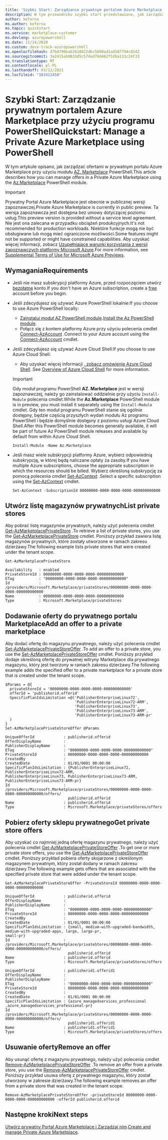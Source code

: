 ```yaml
---
title: 'Szybki Start: Zarządzanie prywatnym portalem Azure Marketplace przy użyciu programu PowerShell'
description: W tym przewodniku szybki start przedstawiono, jak zarządzać ofertami w prywatnym portalu Azure Marketplace przy użyciu Azure PowerShell.
author: keferna
ms.author: keferna
ms.topic: quickstart
ms.service: marketplace-customer
ms.devlang: azurepowershell
ms.date: 11/24/2020
ms.custom: devx-track-azurepowershell
ms.openlocfilehash: d7bd790eab2618822dbc5099ad1ad107794c82d2
ms.sourcegitcommit: 3a2415ab9833d5c574ad76d462f526a131c24f33
ms.translationtype: MT
ms.contentlocale: pl-PL
ms.lasthandoff: 03/12/2021
ms.locfileid: "103412458"
---
```

# <a name="quickstart-manage-a-private-azure-marketplace-using-powershell"></a><span data-ttu-id="08f6b-103">Szybki Start: Zarządzanie prywatnym portalem Azure Marketplace przy użyciu programu PowerShell</span><span class="sxs-lookup"><span data-stu-id="08f6b-103">Quickstart: Manage a Private Azure Marketplace using PowerShell</span></span>

<span data-ttu-id="08f6b-104">W tym artykule opisano, jak zarządzać ofertami w prywatnym portalu Azure Marketplace przy użyciu modułu [AZ. Marketplace](/powershell/module/az.marketplace) PowerShell.</span><span class="sxs-lookup"><span data-stu-id="08f6b-104">This article describes how you can manage offers in a Private Azure Marketplace using the [Az.Marketplace](/powershell/module/az.marketplace) PowerShell module.</span></span>

> [!IMPORTANT]
> <span data-ttu-id="08f6b-105">Prywatny Portal Azure Marketplace jest obecnie w publicznej wersji zapoznawczej.</span><span class="sxs-lookup"><span data-stu-id="08f6b-105">Private Azure Marketplace is currently in public preview.</span></span> <span data-ttu-id="08f6b-106">Ta wersja zapoznawcza jest dostępna bez umowy dotyczącej poziomu usług.</span><span class="sxs-lookup"><span data-stu-id="08f6b-106">This preview version is provided without a service level agreement.</span></span> <span data-ttu-id="08f6b-107">Nie jest ona zalecana w przypadku obciążeń produkcyjnych.</span><span class="sxs-lookup"><span data-stu-id="08f6b-107">It's not recommended for production workloads.</span></span> <span data-ttu-id="08f6b-108">Niektóre funkcje mogą nie być obsługiwane lub mogą mieć ograniczone możliwości.</span><span class="sxs-lookup"><span data-stu-id="08f6b-108">Some features might not be supported or might have constrained capabilities.</span></span> <span data-ttu-id="08f6b-109">Aby uzyskać więcej informacji, zobacz [Uzupełniające warunki korzystania z wersji zapoznawczych platformy Microsoft Azure](https://azure.microsoft.com/support/legal/preview-supplemental-terms/).</span><span class="sxs-lookup"><span data-stu-id="08f6b-109">For more information, see [Supplemental Terms of Use for Microsoft Azure Previews](https://azure.microsoft.com/support/legal/preview-supplemental-terms/).</span></span>

## <a name="requirements"></a><span data-ttu-id="08f6b-110">Wymagania</span><span class="sxs-lookup"><span data-stu-id="08f6b-110">Requirements</span></span>

* <span data-ttu-id="08f6b-111">Jeśli nie masz subskrypcji platformy Azure, przed rozpoczęciem utwórz [bezpłatne](https://azure.microsoft.com/free/) konto.</span><span class="sxs-lookup"><span data-stu-id="08f6b-111">If you don't have an Azure subscription, create a [free](https://azure.microsoft.com/free/) account before you begin.</span></span>

* <span data-ttu-id="08f6b-112">Jeśli zdecydujesz się używać Azure PowerShell lokalnie:</span><span class="sxs-lookup"><span data-stu-id="08f6b-112">If you choose to use Azure PowerShell locally:</span></span>
  * <span data-ttu-id="08f6b-113">[Zainstaluj moduł AZ PowerShell module](/powershell/azure/install-az-ps).</span><span class="sxs-lookup"><span data-stu-id="08f6b-113">[Install the Az PowerShell module](/powershell/azure/install-az-ps).</span></span>
  * <span data-ttu-id="08f6b-114">Połącz się z kontem platformy Azure przy użyciu polecenia cmdlet [Connect-AzAccount](/powershell/module/az.accounts/connect-azaccount) .</span><span class="sxs-lookup"><span data-stu-id="08f6b-114">Connect to your Azure account using the [Connect-AzAccount](/powershell/module/az.accounts/connect-azaccount) cmdlet.</span></span>
* <span data-ttu-id="08f6b-115">Jeśli zdecydujesz się używać Azure Cloud Shell:</span><span class="sxs-lookup"><span data-stu-id="08f6b-115">If you choose to use Azure Cloud Shell:</span></span>
  * <span data-ttu-id="08f6b-116">Aby uzyskać więcej informacji [, zobacz omówienie Azure Cloud Shell](/azure/cloud-shell/overview) .</span><span class="sxs-lookup"><span data-stu-id="08f6b-116">See [Overview of Azure Cloud Shell](/azure/cloud-shell/overview) for more information.</span></span>

  > [!IMPORTANT]
  > <span data-ttu-id="08f6b-117">Gdy moduł programu PowerShell **AZ. Marketplace** jest w wersji zapoznawczej, należy go zainstalować oddzielnie przy użyciu `Install-Module` polecenia cmdlet.</span><span class="sxs-lookup"><span data-stu-id="08f6b-117">While the **Az.Marketplace** PowerShell module is in preview, you must install it separately using the `Install-Module` cmdlet.</span></span> <span data-ttu-id="08f6b-118">Gdy ten moduł programu PowerShell stanie się ogólnie dostępny, będzie częścią przyszłych wydań modułu Az programu PowerShell i będzie domyślnie dostępny z poziomu usługi Azure Cloud Shell.</span><span class="sxs-lookup"><span data-stu-id="08f6b-118">After this PowerShell module becomes generally available, it will be part of future Az PowerShell module releases and available by default from within Azure Cloud Shell.</span></span>

  ```azurepowershell-interactive
  Install-Module -Name Az.Marketplace
  ```

* <span data-ttu-id="08f6b-119">Jeśli masz wiele subskrypcji platformy Azure, wybierz odpowiednią subskrypcję, w której będą naliczane opłaty za zasoby.</span><span class="sxs-lookup"><span data-stu-id="08f6b-119">If you have multiple Azure subscriptions, choose the appropriate subscription in which the resources should be billed.</span></span> <span data-ttu-id="08f6b-120">Wybierz określoną subskrypcję za pomocą polecenia cmdlet [Set-AzContext](/powershell/module/az.accounts/set-azcontext) .</span><span class="sxs-lookup"><span data-stu-id="08f6b-120">Select a specific subscription using the [Set-AzContext](/powershell/module/az.accounts/set-azcontext) cmdlet.</span></span>

  ```azurepowershell-interactive
  Set-AzContext -SubscriptionId 00000000-0000-0000-0000-000000000000
  ```

## <a name="list-private-stores"></a><span data-ttu-id="08f6b-121">Utwórz listę magazynów prywatnych</span><span class="sxs-lookup"><span data-stu-id="08f6b-121">List private stores</span></span>

<span data-ttu-id="08f6b-122">Aby pobrać listę magazynów prywatnych, należy użyć polecenia cmdlet [Get-AzMarketplacePrivateStore](/powershell/module/az.marketplace/get-azmarketplaceprivatestore) .</span><span class="sxs-lookup"><span data-stu-id="08f6b-122">To retrieve a list of private stores, you use the [Get-AzMarketplacePrivateStore](/powershell/module/az.marketplace/get-azmarketplaceprivatestore) cmdlet.</span></span> <span data-ttu-id="08f6b-123">Poniższy przykład zawiera listę magazynów prywatnych, które zostały utworzone w ramach zakresu dzierżawy.</span><span class="sxs-lookup"><span data-stu-id="08f6b-123">The following example lists private stores that were created under the tenant scope.</span></span>

```azurepowershell-interactive
Get-AzMarketplacePrivateStore
```

```Output
Availability   : enabled
PrivateStoreId : 00000000-0000-0000-0000-000000000000
ETag           : "00000000-0000-0000-0000-000000000000"
Id             : /providers/Microsoft.Marketplace/privateStores/00000000-0000-0000-0000-000000000000
Name           : 00000000-0000-0000-0000-000000000000
Type           : Microsoft.Marketplace/privateStores
```

## <a name="add-an-offer-to-a-private-marketplace"></a><span data-ttu-id="08f6b-124">Dodawanie oferty do prywatnego portalu Marketplace</span><span class="sxs-lookup"><span data-stu-id="08f6b-124">Add an offer to a private marketplace</span></span>

<span data-ttu-id="08f6b-125">Aby dodać ofertę do magazynu prywatnego, należy użyć polecenia cmdlet [Set-AzMarketplacePrivateStoreOffer](/powershell/module/az.marketplace/set-azmarketplaceprivatestoreoffer) .</span><span class="sxs-lookup"><span data-stu-id="08f6b-125">To add an offer to a private store, you use the [Set-AzMarketplacePrivateStoreOffer](/powershell/module/az.marketplace/set-azmarketplaceprivatestoreoffer) cmdlet.</span></span> <span data-ttu-id="08f6b-126">Poniższy przykład dodaje określoną ofertę do prywatnej witryny Marketplace dla prywatnego magazynu, który jest tworzony w ramach zakresu dzierżawy.</span><span class="sxs-lookup"><span data-stu-id="08f6b-126">The following example adds the specified offer to a private marketplace for a private store that is created under the tenant scope.</span></span>

```azurepowershell-interactive
$Params = @{
  privateStoreId = '00000000-0000-0000-0000-000000000000'
  offerId = 'publisherid.offerid'
  SpecificPlanIdsLimitation =@('PublisherEnterpriseLinux72',
                               'PublisherEnterpriseLinux72-ARM',
                               'PublisherEnterpriseLinux73',
                               'PublisherEnterpriseLinux73-ARM',
                               'PublisherEnterpriseLinux73-ARM-pr'
  )
}
Set-AzMarketplacePrivateStoreOffer @Params
```

```Output
UniqueOfferId             : publisherid.offerid
OfferDisplayName          :
PublisherDisplayName      :
ETag                      : "00000000-0000-0000-0000-000000000000"
PrivateStoreId            : 00000000-0000-0000-0000-000000000000
CreatedBy                 :
CreatedDate               : 01/01/0001 00:00:00
SpecificPlanIdsLimitation : {PublisherEnterpriseLinux72, PublisherEnterpriseLinux72-ARM,
PublisherEnterpriseLinux73, PublisherEnterpriseLinux73-ARM, PublisherEnterpriseLinux73-ARM-pr}
Id                        :
/providers/Microsoft.Marketplace/privateStores/00000000-0000-0000-0000-000000000000/offers/
                            publisherid.offerid
Name                      : publisherid.offerid
Type                      : Microsoft.Marketplace/privateStores/offers
```

## <a name="get-private-store-offers"></a><span data-ttu-id="08f6b-127">Pobierz oferty sklepu prywatnego</span><span class="sxs-lookup"><span data-stu-id="08f6b-127">Get private store offers</span></span>

<span data-ttu-id="08f6b-128">Aby uzyskać co najmniej jedną ofertę magazynu prywatnego, należy użyć polecenia cmdlet [Get-AzMarketplacePrivateStoreOffer](/powershell/module/az.marketplace/get-azmarketplaceprivatestoreoffer) .</span><span class="sxs-lookup"><span data-stu-id="08f6b-128">To get one or more private store offers, you use the [Get-AzMarketplacePrivateStoreOffer](/powershell/module/az.marketplace/get-azmarketplaceprivatestoreoffer) cmdlet.</span></span> <span data-ttu-id="08f6b-129">Poniższy przykład pobiera oferty skojarzone z określonym magazynem prywatnym, który został dodany w ramach zakresu dzierżawy.</span><span class="sxs-lookup"><span data-stu-id="08f6b-129">The following example gets offers that are associated with the specified private store that were added under the tenant scope.</span></span>

```azurepowershell-interactive
Get-AzMarketplacePrivateStoreOffer -PrivateStoreId 00000000-0000-0000-0000-000000000000
```

```Output
UniqueOfferId             : publisherid.offerid
OfferDisplayName          :
PublisherDisplayName      :
ETag                      : "00000000-0000-0000-0000-000000000000"
PrivateStoreId            : 00000000-0000-0000-0000-000000000000
CreatedBy                 :
CreatedDate               : 01/01/0001 00:00:00
SpecificPlanIdsLimitation : {small, medium-with-upgraded-bandwidth, medium-with-upgraded-apps, large, large-pr,
small-pr}
Id                        :
/providers/Microsoft.Marketplace/privateStores/00000000-0000-0000-0000-000000000000/offers/
                            publisherid.offerid
Name                      : publisherid.offerid
Type                      : Microsoft.Marketplace/privateStores/offers

UniqueOfferId             : publisherid1.offerid1
OfferDisplayName          :
PublisherDisplayName      :
ETag                      : "00000000-0000-0000-0000-000000000000"
PrivateStoreId            : 00000000-0000-0000-0000-000000000000
CreatedBy                 :
CreatedDate               : 01/01/0001 00:00:00
SpecificPlanIdsLimitation : {azure_managedservices_professional ,azure_managedservices_professional-pr}
Id                        :
/providers/Microsoft.Marketplace/privateStores/00000000-0000-0000-0000-000000000000/offers/
                            publisherid1.offerid1
Name                      : publisherid1.offerid1
Type                      : Microsoft.Marketplace/privateStores/offers
```

## <a name="remove-an-offer"></a><span data-ttu-id="08f6b-130">Usuwanie oferty</span><span class="sxs-lookup"><span data-stu-id="08f6b-130">Remove an offer</span></span>

<span data-ttu-id="08f6b-131">Aby usunąć ofertę z magazynu prywatnego, należy użyć polecenia cmdlet [Remove-AzMarketplacePrivateStoreOffer](/powershell/module/az.marketplace/remove-azmarketplaceprivatestoreoffer) .</span><span class="sxs-lookup"><span data-stu-id="08f6b-131">To remove an offer from a private store, you use the [Remove-AzMarketplacePrivateStoreOffer](/powershell/module/az.marketplace/remove-azmarketplaceprivatestoreoffer) cmdlet.</span></span> <span data-ttu-id="08f6b-132">Poniższy przykład usuwa ofertę z prywatnego magazynu, który został utworzony w zakresie dzierżawy.</span><span class="sxs-lookup"><span data-stu-id="08f6b-132">The following example removes an offer from a private store that was created in the tenant scope.</span></span>

```azurepowershell-interactive
Remove-AzMarketplacePrivateStoreOffer -privateStoreId 00000000-0000-0000-0000-000000000000 -offerId publisherid.offerid
```

## <a name="next-steps"></a><span data-ttu-id="08f6b-133">Następne kroki</span><span class="sxs-lookup"><span data-stu-id="08f6b-133">Next steps</span></span>

<span data-ttu-id="08f6b-134">[Utwórz prywatny Portal Azure Marketplace i Zarządzaj nim](create-manage-private-azure-marketplace.md).</span><span class="sxs-lookup"><span data-stu-id="08f6b-134">[Create and manage Private Azure Marketplace](create-manage-private-azure-marketplace.md).</span></span>